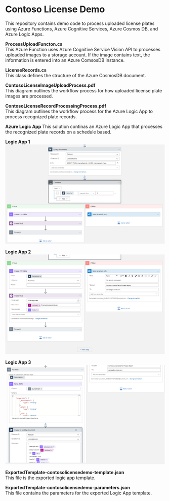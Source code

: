 # Contoso License Demo
This repository contains demo code to process uploaded license plates using Azure Functions, Azure Cognitive Services, Azure Cosmos DB, and Azure Logic Apps. 

**ProcessUploadFuncton.cs**  
This Azure Function uses Azure Cognitive Service Vision API to processes uploaded images to a storage account. If the image contains text, the information is entered into an Azure ComsosDB instance. 

**LicenseRecords.cs**  
This class defines the structure of the Azure CosmosDB document.

**ContosoLicenseImageUploadProcess.pdf**  
This diagram outlines the workflow process for how uploaded license plate images are processed.

**ContosoLicenseRecordProcessingProcess.pdf**  
This diagram outlines the workflow process for the Azure Logic App to process recognized plate records. 

**Azure Logic App**
This solution continas an Azure Logic App that processes the recognized plate records on a schedule based.  

**Logic App 1**
![Logic App 1](https://github.com/BryanSoltis/ContosoLicenseDemo/blob/master/images/LogicApp1.png?raw=true)  
  
**Logic App 2**
![Logic App 2](https://github.com/BryanSoltis/ContosoLicenseDemo/blob/master/images/LogicApp2.png?raw=true)  

**Logic App 3**
![Logic App 3](https://github.com/BryanSoltis/ContosoLicenseDemo/blob/master/images/LogicApp3.png?raw=true)  

**ExportedTemplate-contosolicensedemo-template.json**  
This file is the exported logic app template. 

**ExportedTemplate-contosolicensedemo-parameters.json**  
This file contains the parameters for the exported Logic App template. 
